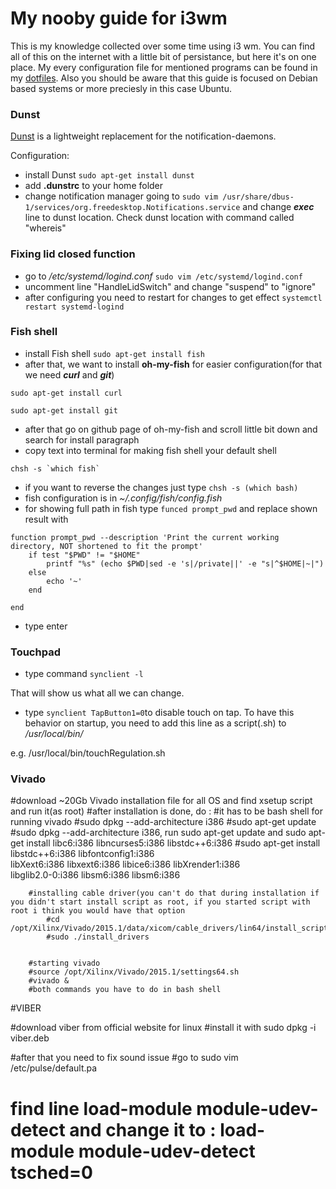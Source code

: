 # **My nooby guide for i3wm**

This is my knowledge collected over some time using i3 wm. You can find all of this on the internet with a little bit of persistance, but here it's on one place. My
every configuration file for mentioned programs can be found in my [dotfiles](https://github.com/bad63r/dotfiles). Also you should be aware that this guide is focused
on Debian based systems or more preciesly in this case Ubuntu.

### Dunst 

[Dunst](https://dunst-project.org) is a lightweight replacement for the notification-daemons.

Configuration:
* install Dunst `sudo apt-get install dunst`
* add **.dunstrc** to your home folder
* change notification manager going to
`sudo vim /usr/share/dbus-1/services/org.freedesktop.Notifications.service` and change _**exec**_ line to dunst location. Check dunst location with command called "whereis"

### Fixing lid closed function

* go to  _/etc/systemd/logind.conf_
`sudo vim /etc/systemd/logind.conf`
* uncomment line "HandleLidSwitch" and change "suspend" to "ignore"
* after configuring you need to restart for changes to get effect
`systemctl restart systemd-logind`

### Fish shell

* install Fish shell `sudo apt-get install fish`
* after that, we want to install **oh-my-fish** for easier configuration(for that we need **_curl_** and **_git_**)

`sudo apt-get install curl`

`sudo apt-get install git`

* after that go on github page of oh-my-fish and scroll little bit down and search for install paragraph
* copy text into terminal for making fish shell your default shell
```
chsh -s `which fish`
```
* if you want to reverse the changes just type
`chsh -s (which bash)`
* fish configuration is in _~/.config/fish/config.fish_
* for showing full path in fish type `funced prompt_pwd` and replace shown result with
```
function prompt_pwd --description 'Print the current working directory, NOT shortened to fit the prompt'
    if test "$PWD" != "$HOME"
        printf "%s" (echo $PWD|sed -e 's|/private||' -e "s|^$HOME|~|")
    else
        echo '~'
    end

end
```

* type enter

### Touchpad

* type command `synclient -l`

That will show us what all we can change.

* type `synclient TapButton1=0`to disable touch on tap. To have this behavior on startup, you need to add this line as a script(.sh) to _/usr/local/bin/_

e.g. /usr/local/bin/touchRegulation.sh

### Vivado

#download ~20Gb Vivado installation file for all OS and find xsetup script and run it(as root)
#after installation is done, do :
		#it has to be bash shell for running vivado
		#sudo dpkg --add-architecture i386
		#sudo apt-get update
		#sudo dpkg --add-architecture i386, run sudo apt-get update and sudo apt-get install libc6:i386 libncurses5:i386 libstdc++6:i386
		#sudo apt-get install libstdc++6:i386 libfontconfig1:i386 \
libXext6:i386 libxext6:i386 libice6:i386 libXrender1:i386 \
 libglib2.0-0:i386 libsm6:i386 libsm6:i386
		
		#installing cable driver(you can't do that during installation if you didn't start install script as root, if you started script with root i think you would have that option
			#cd /opt/Xilinx/Vivado/2015.1/data/xicom/cable_drivers/lin64/install_script/install_drivers/
			#sudo ./install_drivers


		#starting vivado
		#source /opt/Xilinx/Vivado/2015.1/settings64.sh
		#vivado & 
		#both commands you have to do in bash shell

#VIBER

#download viber from official website for linux
#install it with sudo dpkg -i viber.deb

#after that you need to fix sound issue
#go to 
sudo vim /etc/pulse/default.pa
# find line load-module module-udev-detect and change it to : load-module module-udev-detect tsched=0










